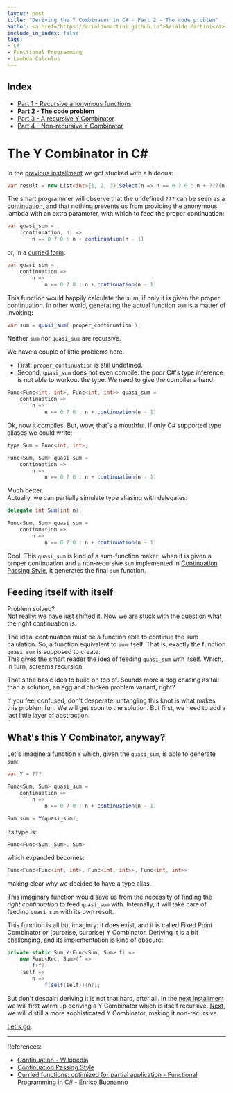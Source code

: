 ```yaml
---
layout: post
title: "Deriving the Y Combinator in C# - Part 2 - The code problem"
author: <a href="https://arialdomartini.github.io">Arialdo Martini</a>
include_in_index: false
tags:
- C#
- Functional Programming
- Lambda Calculus
---
```

## Index
* [Part 1 - Recursive anonymous functions][part-1]
* **Part 2 - The code problem**
* [Part 3 - A recursive Y Combinator][part-3]
* [Part 4 - Non-recursive Y Combinator][part-4]


# The Y Combinator in C#
In the [previous installment](y-combinator-in-csharp) we got stucked with a hideous:

```csharp
var result = new List<int>{1, 2, 3}.Select(n => n == 0 ? 0 : n + ???(n - 1));
```


The smart programmer will observe that the undefined `???` can be seen
as a [continuation][continuation], and that nothing prevents us from
providing the anonymous lambda with an extra parameter, with which to
feed the proper continuation:

```csharp
var quasi_sum = 
    (continuation, n) =>
        n == 0 ? 0 : n + continuation(n - 1)
```

or, in a [curried form][currying]:

```csharp
var quasi_sum =
    continuation => 
        n =>
            n == 0 ? 0 : n + continuation(n - 1)
```

This function would happily calculate the sum, if only it is given the proper continuation. In other world, generating the actual function `sum` is a matter of invoking:

```csharp
var sum = quasi_sum( proper_continuation );
```


Neither `sum` nor `quasi_sum` are recursive.

We have a couple of little problems here.<br/>
- First: `proper_continuation` is still undefined.
- Second, `quasi_sum` does not even compile: the poor C#'s type
  inference is not able to workout the type. We need to give the
  compiler a hand:

```csharp
Func<Func<int, int>, Func<int, int>> quasi_sum =
    continuation => 
        n =>
            n == 0 ? 0 : n + continuation(n - 1)
```

Ok, now it compiles. But, wow, that's a mouthful. If only C# supported
type aliases we could write:

```csharp
type Sum = Func<int, int>;

Func<Sum, Sum> quasi_sum =
    continuation => 
        n =>
            n == 0 ? 0 : n + continuation(n - 1)

```

Much better.<br/>
Actually, we can partially simulate type aliasing with delegates:

```csharp
delegate int Sum(int n);

Func<Sum, Sum> quasi_sum =
    continuation => 
        n =>
            n == 0 ? 0 : n + continuation(n - 1)

```

Cool. This `quasi_sum` is kind of a sum-function maker: when it is given a proper continuation and a non-recursive `sum` implemented in [Continuation Passing Style][continuation-passing-style], it generates the final `sum` function.


## Feeding itself with itself
Problem solved?<br/>
Not really: we have just shifted it. Now we are stuck with the question what the right continuation is.

The ideal continuation must be a function able to continue the sum calulation. So, a function equivalent to `sum` itself. That is, exactly the function  `quasi_sum` is supposed to create.<br/>
This gives the smart reader the idea of feeding `quasi_sum` with itself. Which, in turn, screams recursion.

That's the basic idea to build on top of. Sounds more a dog chasing its tail than a solution, an egg and chicken problem variant, right?

If you feel confused, don't desperate: untangling this knot is what makes this problem fun. We will get soon to the solution. But first, we need to add a last little layer of abstraction.

## What's this Y Combinator, anyway?
Let's imagine a function `Y` which, given the `quasi_sum`, is able to generate `sum`:

```csharp
var Y = ???

Func<Sum, Sum> quasi_sum =
    continuation => 
        n =>
            n == 0 ? 0 : n + continuation(n - 1)

Sum sum = Y(quasi_sum);
```

Its type is:

```csharp
Func<Func<Sum, Sum>, Sum>
```

which expanded becomes:

```csharp
Func<Func<Func<int, int>, Func<int, int>>, Func<int, int>>
```

making clear why we decided to have a type alias.


This imaginary function would save us from the necessity of finding the *right continuation* to feed `quasi_sum` with. Internally, it will take care of feeding `quasi_sum` with its own result.

This function is all but imaginry: it does exist, and it is called Fixed Point Combinator or (surprise, surprise) Y Combinator. Deriving it is a bit challenging, and its implementation is kind of obscure:

```csharp
private static Sum Y(Func<Sum, Sum> f) =>
    new Func<Rec, Sum>(f =>
        f(f))
    (self =>
        n =>
            f(self(self))(n));
```

But don't despair: deriving it is not that hard, after all. In the [next installment][part-3] we will first warm up deriving a Y Combinator which is itself recursive. [Next][part-4], we will distill a more sophisticated Y Combinator, making it non-recursive.

[Let's go][part-3].

<hr/>

References:

* [Continuation - Wikipedia][continuation]
* [Continuation Passing Style][continuation-passing-style]
* [Curried functions: optimized for partial application - Functional Programming in C# - Enrico Buonanno][currying]

[continuation]: https://en.wikipedia.org/wiki/Continuation
[continuation-passing-style]: https://en.wikipedia.org/wiki/Continuation-passing_style
[currying]: https://livebook.manning.com/#!/book/functional-programming-in-c-sharp/chapter-7/ch07lev1sec3

[part-1]: y-combinator-in-csharp
[part-3]: y-combinator-in-csharp-part-3
[part-4]: y-combinator-in-csharp-part-4
